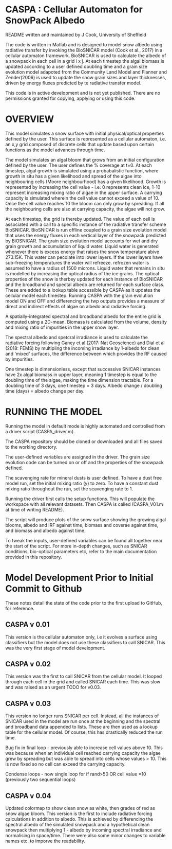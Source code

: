 # CASPA : Cellular Automaton for SnowPack Albedo

README written and maintained by J Cook, University of Sheffield

The code is written in Matlab and is designed to model snow albedo using radiative transfer by invoking the BioSNICAR model (Cook et al., 2017) in a cellular automaton framework. BioSNICAR is used to calculate the albedo of a snowpack in each cell in a grid i x j. At each timestep the algal biomass is updated according to a user defined doubling time and a grain size evolution model adapoted from the Community Land Model and Flanner and Zender(2006) is used to update the snow grain sizes and layer thicknesses, driven by energy fluxes predicted by te radiative transfer model.

This code is in active development and is not yet published. There are no permissions granted for copying, applying or using this code.


# OVERVIEW

This model simulates a snow surface with initial physical/optical properties
defined by the user. This surface is represented as a cellular automaton,
i.e. an x,y grid composed of discrete cells that update based upon certain
functions as the model advances through time.

The model simulates an algal bloom that grows from an initial configuration
defined by the user. The user defines the % coverage at t=0. At each timestep,
algal growth is simulated using a probabalistic function, where growth in situ
has a given likelihood and spread of the algae into neighbouring cells
(Moore neighbourhood) has a given likelihood. Growth is represented by 
increasing the cell value - i.e. 0 represents clean ice, 1-10 represent 
increasing mixing ratio of algae in the upper surface. A carrying capacity 
is simulated wherein the cell value cannot exceed a value of 10. Once the 
cell value reaches 10 the bloom can only grow by spreading. If all the 
neighbouring cells are also at carrying capacity, the algae will not grow.

At each timestep, the grid is thereby updated. The value of each cell is
associated with a call to a specific instance of the radiative transfer
scheme BioSNICAR. BioSNICAR is run offline coupled to a grain size evolution
model that uses the energy fluxes in each vertical layer of the snowpack
predicted by BiOSNICAR. The grain size evolution model accounts for wet and 
dry grain growth and accumulation of liquid water. Liquid water is 
generated whenever there is excess energy that raises the snow temperature
abive 273.15K. This water can pecolate into lower layers. If the lower layers
have sub-freezing temperatures the water will refreeze. refrozen water is
assumed to have a radius of 1500 microns. Liquid water that remains in situ
is modelled by increasing the optical radius of the ice grains. The optical
properties of the snow is therbey updated for each instance of BioSNICAR and
the broadband and spectal albedo are returned for each surface class. These
are added to a lookup table accessible by CASPA as it updates the cellular
model each timestep. Running CASPA with the grain evolution model ON and OFF 
and differencing the twp outputs provides a measure of direct and indirect 
effects of algae on albedo and radiative forcing.

A spatially-integrated spectral and broadband albedo for the entire grid is 
computed using a 2D-mean. Biomass is calculated from the volume, density and 
mixing ratio of impurities in the upper snow layer.

The spectral albedo and spetcral irradiance is used to calculate the radiative
forcing following Ganey et al (2017: Nat Geoscience) and Dial et al (2018: FEMS)
by multipling the incoming irradiance by 1-albedo for clean and 'mixed'
surfaces, the difference between which provides the RF caused by
impurities.

One timestep is dimensionless, except that successive SNICAR instances
have 2x algal biomass in upper layer, meaning 1 timestep is equal to the
doubling time of the algae, making the time dimension tractable. For a
doubling time of 3 days, one timestep = 3 days. Albedo change / doubling
time (days) = albedo change per day.


# RUNNING THE MODEL

Running the model in default mode is highly automated and controlled from a
driver script (CASPA_driver.m).

The CASPA repository should be cloned or downloaded and all files
saved to the working directory. 

The user-defined variables are assigned in the driver. The grain size evolution
code can be turned on or off and the properties of the snowpack defined.

The scavenging rate for mineral dusts is user defined. To have a dust free
model run, set the initial mixing ratio (y) to zero. To have a constant dust
mixing ratio throughout the run, set the scavenging rate to 1.

Running the driver first calls the setup functions. This will populate the 
workspace with all relevant datasets. 
Then CASPA is called (CASPA_V01.m at time of writing README).

The script will produce plots of the snow surface showing the growing algal 
blooms, albedo and IRF against time, biomass and coverae against time, and
biomass and albedo against time.

To tweak the inputs, user-defined variables can be found all together near 
the start of the script. For more in-depth changes, such as SNICAR conditions,
bio-optical parameters etc, refer to the main documentation provided in this
repository.


# Model Development Prior to Initial Commit to Github
These notes detail the state of the code prior to the first upload to GitHub,
for reference.

## CASPA v 0.01

This version is the cellular automaton only, i.e it evolves a surface using
classifiers but the model does not use these classifiers to call SNICAR. This
was the very first stage of model development.


## CASPA v 0.02

This version was the first to call SNICAR from the cellular model. It looped
through each cell in the grid and called SNICAR each time. This was slow and was
raised as an urgent TODO for v0.03. 


## CASPA v 0.03

This version no longer runs SNICAR per cell. Instead, all the instances of SNICAR used
in the model are run once at the beginning and the spectral and broadband
data appended to lists. These are then used as a lookup table for the
cellular model. Of course, this has drastically reduced the run time.

Bug fix in final loop - previously able to increase cell values above
10. This was because when an individual cell reached carrying capacity
the algae grew by spreading but was able to spread into cells whose
values > 10. This is now fixed so no cell can exceed the carrying
capacity.

Condense loops - now single loop for if rand>50 OR cell value 
 =10 (previously two sequential loops)


## CASPA v 0.04

Updated colormap to show clean snow as white, then grades of red as snow algae
bloom. This version is the first to include radiative forcing calculations in
addition to albedo. This is achieved by differencing the spectral albedo of the
simulated snowpack and a hypothetical clean snowpack then multiplying
1 - albedo by incoming spectral irradiance and normalising in space/time. There were
also some minor changes to variable names etc. to imporve the readability.
